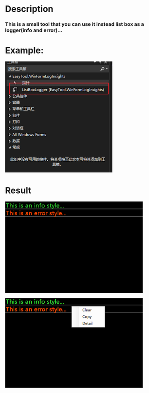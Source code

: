 ﻿# Description
### This is a small tool that you can use it instead list box as a logger(info and error)...

# Example: 
![How to use](https://github.com/super-xry/EasyTool/blob/main/resouce/example.png "Example 1")

# Result
![Example 1](https://github.com/super-xry/EasyTool/blob/main/resouce/example1.png "Example 1")

![Example 2](https://github.com/super-xry/EasyTool/blob/main/resouce/example2.png "Example 2")

